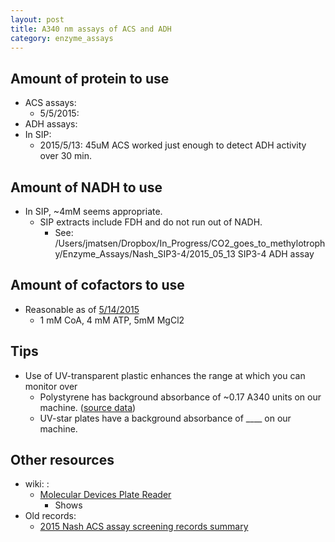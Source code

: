 ```yaml
---
layout: post
title: A340 nm assays of ACS and ADH
category: enzyme_assays
---
```


## Amount of protein to use
* ACS assays:
  * 5/5/2015: 
* ADH assays:
* In SIP:
  * 2015/5/13: 45uM ACS worked just enough to detect ADH activity over 30 min.  

## Amount of NADH to use
* In SIP, ~4mM seems appropriate. 
  * SIP extracts include FDH and do not run out of NADH.  
    * See: /Users/jmatsen/Dropbox/In_Progress/CO2_goes_to_methylotrophy/Enzyme_Assays/Nash_SIP3-4/2015_05_13 SIP3-4 ADH assay

## Amount of cofactors to use
* Reasonable as of [5/14/2015](https://docs.google.com/spreadsheets/d/1Wxw-XH0ySdo8klgJpMmbKQuhsdO7EJvzvqa8Ix4LrsI/edit#gid=1067581303)
  * 1 mM CoA, 4 mM ATP, 5mM MgCl2

## Tips
* Use of UV-transparent plastic enhances the range at which you can monitor over
  * Polystyrene has background absorbance of ~0.17 A340 units on our machine.  ([source data](https://docs.google.com/spreadsheets/d/1c0u26zJHwZHjwGBni-aSyO7wmTfW9vyvPOpCr09o_3I/edit#gid=0))
  * UV-star plates have a background absorbance of ____ on our machine.  

## Other resources
* wiki: : 
  * [Molecular Devices Plate Reader](http://openwetware.org/wiki/Lidstrom:_Molecular_Devices_Plate_Reader)
    * Shows 
* Old records:
  * [2015 Nash ACS assay screening records summary](https://docs.google.com/spreadsheets/d/1LfRP2Cc1TUjtHdHLKXzJmNh5pnyUYxsQ0h3w_pG4NQI/edit#gid=0)

